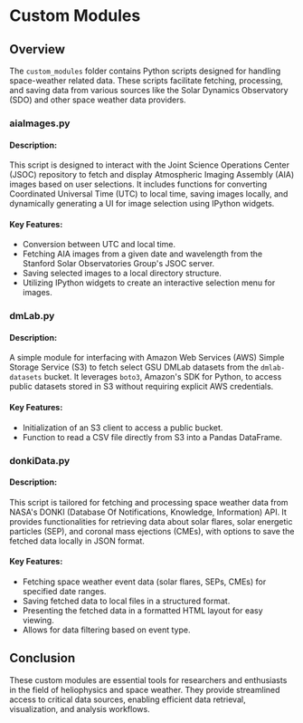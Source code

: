 # Custom Modules

## Overview

The `custom_modules` folder contains Python scripts designed for handling space-weather related data. These scripts facilitate fetching, processing, and saving data from various sources like the Solar Dynamics Observatory (SDO) and other space weather data providers.

### aiaImages.py

#### Description:

This script is designed to interact with the  Joint Science Operations Center (JSOC) repository to fetch and display Atmospheric Imaging Assembly (AIA) images based on user selections. It includes functions for converting Coordinated Universal Time (UTC) to local time, saving images locally, and dynamically generating a UI for image selection using IPython widgets.

#### Key Features:

- Conversion between UTC and local time.
- Fetching AIA images from a given date and wavelength from the Stanford Solar Observatories Group's JSOC server.
- Saving selected images to a local directory structure.
- Utilizing IPython widgets to create an interactive selection menu for images.

### dmLab.py

#### Description:

A simple module for interfacing with Amazon Web Services (AWS) Simple Storage Service (S3) to fetch select GSU DMLab datasets from the `dmlab-datasets` bucket. It leverages `boto3`, Amazon's SDK for Python, to access public datasets stored in S3 without requiring explicit AWS credentials.

#### Key Features:

- Initialization of an S3 client to access a public bucket.
- Function to read a CSV file directly from S3 into a Pandas DataFrame.

### donkiData.py

#### Description:

This script is tailored for fetching and processing space weather data from NASA's DONKI (Database Of Notifications, Knowledge, Information) API. It provides functionalities for retrieving data about solar flares, solar energetic particles (SEP), and coronal mass ejections (CMEs), with options to save the fetched data locally in JSON format.

#### Key Features:

- Fetching space weather event data (solar flares, SEPs, CMEs) for specified date ranges.
- Saving fetched data to local files in a structured format.
- Presenting the fetched data in a formatted HTML layout for easy viewing.
- Allows for data filtering based on event type.

## Conclusion

These custom modules are essential tools for researchers and enthusiasts in the field of heliophysics and space weather. They provide streamlined access to critical data sources, enabling efficient data retrieval, visualization, and analysis workflows.
